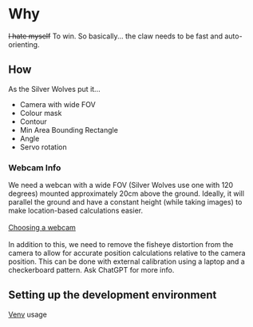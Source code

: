 # Why

~~I hate myself~~ To win. So basically... the claw needs to be fast and auto-orienting.

## How

As the Silver Wolves put it...

- Camera with wide FOV
- Colour mask
- Contour
- Min Area Bounding Rectangle
- Angle
- Servo rotation

### Webcam Info

We need a webcan with a wide FOV (Silver Wolves use one with 120 degrees) mounted approximately 20cm above the ground. Ideally, it will parallel the ground and have a constant height (while taking images) to make location-based calculations easier.
<br>
<br>
[Choosing a webcam](https://github.com/FIRST-Tech-Challenge/FtcRobotController/wiki/Webcams-for-FTC-VisionPortal)
<br>
<br>
In addition to this, we need to remove the fisheye distortion from the camera to allow for accurate position calculations relative to the camera position. This can be done with external calibration using a laptop and a checkerboard pattern. Ask ChatGPT for more info.

## Setting up the development environment

[Venv](https://docs.python.org/3/library/venv.html) usage
